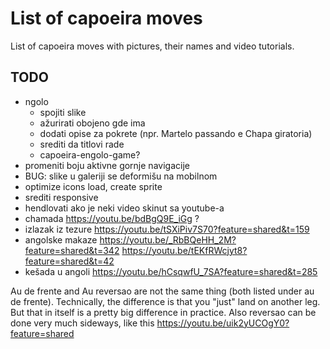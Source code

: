 # List of capoeira moves

List of capoeira moves with pictures, their names and video tutorials.

## TODO

- ngolo
  - spojiti slike
  - ažurirati obojeno gde ima
  - dodati opise za pokrete (npr. Martelo passando e Chapa giratoria)
  - srediti da titlovi rade
  - capoeira-engolo-game?
- promeniti boju aktivne gornje navigacije
- BUG: slike u galeriji se deformišu na mobilnom
- optimize icons load, create sprite
- srediti responsive
- hendlovati ako je neki video skinut sa youtube-a
- chamada https://youtu.be/bdBgQ9E_iGg ?
- izlazak iz tezure https://youtu.be/tSXiPiv7S70?feature=shared&t=159
- angolske makaze 
  https://youtu.be/_RbBQeHH_2M?feature=shared&t=342
  https://youtu.be/tEKfRWcjyt8?feature=shared&t=42
- kešada u angoli https://youtu.be/hCsqwfU_7SA?feature=shared&t=285

Au de frente and Au reversao are not the same thing (both listed under au de frente). Technically, the difference is that you "just" land on another leg. But that in itself is a pretty big difference in practice. Also reversao can be done very much sideways, like this https://youtu.be/uik2yUCOgY0?feature=shared
